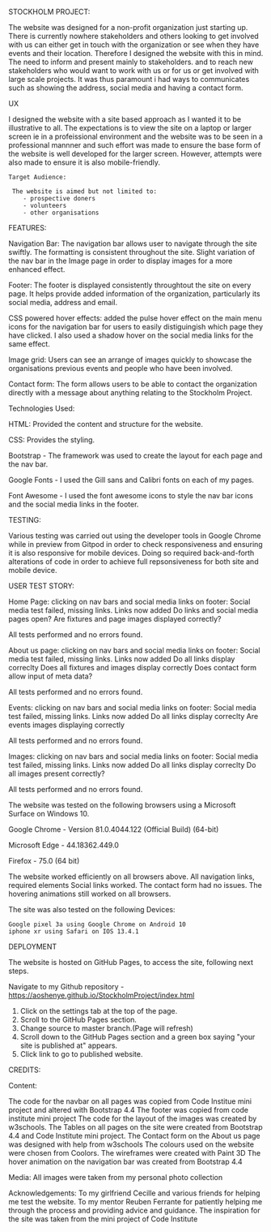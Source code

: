 STOCKHOLM PROJECT:

The website was designed for a non-profit organization just starting up. There is currently nowhere stakeholders and others looking to get involved with us can either get in touch with the organization or see when they have events and their location. Therefore I designed the website with this in mind. The need to inform and present mainly to stakeholders. and to reach new stakeholders who would want to work with us or for us or get involved with large scale projects. It was thus paramount i had ways to communicates such as showing the address, social media and having a contact form. 

UX

I designed the website with a site based approach as I wanted it to be illustrative to all.  The expectations is to view the site on a laptop or larger screen ie in a profeissional environment and the website was to be seen in a professional mannner and such effort was made to ensure the base form of the website is well developed for the larger screen. However, attempts were also made to ensure it is also mobile-friendly.

	Target Audience:

	 The website is aimed but not limited to:
		- prospective doners
		- volunteers
		- other organisations
	


FEATURES:


Navigation Bar: The navigation bar allows user to navigate through the site swiftly. The formatting is consistent throughout the site. Slight variation of the nav bar in the Image page in order to display images for a more enhanced effect. 

Footer: The footer is displayed consistently throughtout the site on every page. It helps provide added information of the organization, particularly its social media, address and email. 

CSS powered hover effects: added the pulse hover effect on the main menu icons for the navigation bar for users to easily distiguingish which page they have clicked. I also used a shadow hover on the social media links for the same effect. 

Image grid: Users can see an arrange of images quickly to showcase the organisations previous events and people who have been involved. 

Contact form: The form allows users to be able to contact the organization directly with a message about anything relating to the Stockholm Project. 


Technologies Used: 

HTML: Provided the content and structure for the website. 

CSS: Provides the styling.

Bootstrap - The framework was used to create the layout for each page and the nav bar. 

Google Fonts - I used the Gill sans and Calibri fonts on each of my pages.

Font Awesome - I used the font awesome icons to style the nav bar icons and the social media links in the footer.



TESTING:

Various testing was carried out using the developer tools in Google Chrome while in preview from Gitpod in order to check responsiveness and ensuring it is also responsive for mobile devices. Doing so required back-and-forth alterations of code in order to achieve full repsonsiveness for both site and mobile device. 


USER TEST STORY:

Home Page:
	clicking on nav bars and social media links on footer: Social media test failed, missing links. Links now added
	Do links and social media pages open?
	Are fixtures and page images displayed correctly?

All tests performed and no errors found.

About us page: 
	clicking on nav bars and social media links on footer: Social media test failed, missing links. Links now added
	Do all links display correclty
	Does all fixtures and images display correctly
	Does contact form allow input of meta data?

All tests performed and no errors found.

Events:
	clicking on nav bars and social media links on footer: Social media test failed, missing links. Links now added
	Do all links display correclty
	Are events images displaying correctly

All tests performed and no errors found.

Images:
	clicking on nav bars and social media links on footer: Social media test failed, missing links. Links now added
	Do all links display correclty
	Do all images present correctly?

All tests performed and no errors found.
	



The website was tested on the following browsers using a Microsoft Surface on Windows 10.

Google Chrome - Version 81.0.4044.122 (Official Build) (64-bit)

Microsoft Edge - 44.18362.449.0

Firefox - 75.0 (64 bit)

The website worked efficiently on all browsers above. All navigation links, required elements Social links worked. The contact form had no issues. The hovering animations still worked on all browsers. 
	

The site was also tested on the following Devices:

    Google pixel 3a using Google Chrome on Android 10
    iphone xr using Safari on IOS 13.4.1

DEPLOYMENT

The website is hosted on GitHub Pages, to access the site, following next steps.

Navigate to my Github repository - https://aoshenye.github.io/StockholmProject/index.html

1. Click on the settings tab at the top of the page.
2. Scroll to the GitHub Pages section.
3. Change  source to master branch.(Page will refresh)
5. Scroll down to the GitHub Pages section and a green box saying "your site is published at" appears.
6. Click link to go to published website.


CREDITS:

Content:

The code for the navbar on all pages was copied from Code Institue mini project and altered with Bootstrap 4.4
The footer was copied from code institute mini project
The code for the layout of the images was created by w3schools. 
The Tables on all pages on the site were created from Bootstrap 4.4 and Code Institute mini project. 
The Contact form on the About us page was designed with help from w3schools
The colours used on the website were chosen from Coolors.
The wireframes were created with Paint 3D
The hover animation on the navigation bar was created from Bootstrap 4.4


Media:
All images were taken from my personal photo collection

Acknowledgements:
To my girlfriend Cecille and various friends for helping me test the website.
To my mentor Reuben Ferrante for patiently helping me through the process and providing advice and guidance.
The inspiration for the site was taken from the mini project of Code Institute

